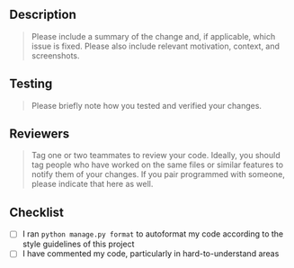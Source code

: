 ## Description
> Please include a summary of the change and, if applicable, which issue is fixed. Please also include relevant motivation, context, and screenshots.

## Testing
> Please briefly note how you tested and verified your changes.

## Reviewers 
> Tag one or two teammates to review your code. Ideally, you should tag people who have worked on the same files or similar features to notify them of your changes. If you pair programmed with someone, please indicate that here as well.

## Checklist
- [ ] I ran `python manage.py format` to autoformat my code according to the style guidelines of this project
- [ ] I have commented my code, particularly in hard-to-understand areas
